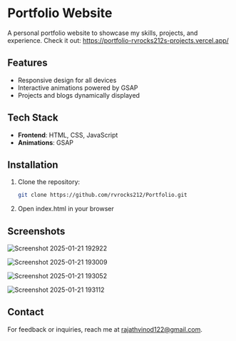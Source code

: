 # Portfolio Website

A personal portfolio website to showcase my skills, projects, and experience. Check it out: https://portfolio-rvrocks212s-projects.vercel.app/

## Features
- Responsive design for all devices
- Interactive animations powered by GSAP
- Projects and blogs dynamically displayed

## Tech Stack
- **Frontend**: HTML, CSS, JavaScript
- **Animations**: GSAP

## Installation
1. Clone the repository:
   ```bash
   git clone https://github.com/rvrocks212/Portfolio.git
2. Open index.html in your browser

## Screenshots
![Screenshot 2025-01-21 192922](https://github.com/user-attachments/assets/4038bea8-1cb1-4a1f-a79a-9a3b63476c37)

![Screenshot 2025-01-21 193009](https://github.com/user-attachments/assets/2d9c9f6d-3076-42ed-abdb-a6f2ab1e8f42)

![Screenshot 2025-01-21 193052](https://github.com/user-attachments/assets/f600df41-769e-410e-ba64-46ea657c41be)

![Screenshot 2025-01-21 193112](https://github.com/user-attachments/assets/9dd85fe3-0e86-45ae-9cab-b34d9be72a87)

## Contact
For feedback or inquiries, reach me at rajathvinod122@gmail.com.
